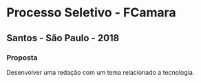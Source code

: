 # Processo Seletivo - FCamara
## Santos - São Paulo - 2018
### Proposta
Desenvolver uma redação com um tema relacionado a tecnologia.
